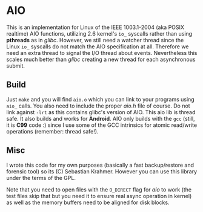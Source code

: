AIO
===

This is an implementation for Linux of the IEEE 1003.1-2004 (aka POSIX realtime) AIO
functions, utilizing 2.6 kernel's `io_` syscalls rather than using __pthreads__ as in _glibc_.
However, we still need a watcher thread since the Linux `io_` syscalls do not match
the AIO specification at all. Therefore we need an extra thread to signal the I/O thread
about events. Nevertheless this scales much better than _glibc_ creating a new thread
for each asynchronous submit.

Build
-----

Just `make` and you will find `aio.o` which you can link to your programs using `aio_` calls.
You also need to include the proper _aio.h_ file of course. Do not link against `-lrt` as
this contains glibc's version of AIO.
This aio lib is thread safe. It also builds and works for __Android__.
AIO only builds with the `gcc` (still, it is __C99__ code :) since I use some of the GCC
intrinsics for atomic read/write operations (remember: thread safe!).


Misc
----

I wrote this code for my own purposes (basically a fast backup/restore and forensic tool)
so its (C) Sebastian Krahmer. However you can use this library under the terms of
the GPL.

Note that you need to open files with the `O_DIRECT` flag for _aio_ to work
(the test files skip that but you need it to ensure real async operation in kernel)
as well as the memory buffers need to be aligned for disk blocks.


